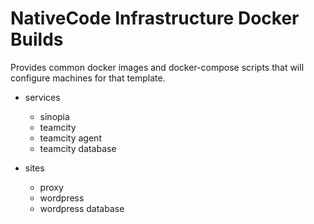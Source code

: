 # NativeCode Infrastructure Docker Builds

Provides common docker images and docker-compose scripts that will configure machines for that template.

- services
  - sinopia
  - teamcity
  - teamcity agent
  - teamcity database

- sites
  - proxy
  - wordpress
  - wordpress database
